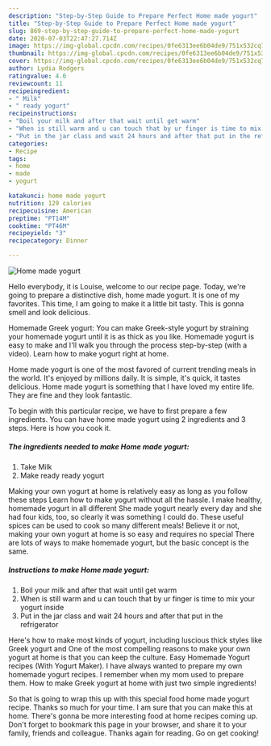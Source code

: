 ```yaml
---
description: "Step-by-Step Guide to Prepare Perfect Home made yogurt"
title: "Step-by-Step Guide to Prepare Perfect Home made yogurt"
slug: 869-step-by-step-guide-to-prepare-perfect-home-made-yogurt
date: 2020-07-03T22:47:27.714Z
image: https://img-global.cpcdn.com/recipes/0fe6313ee6b04de9/751x532cq70/home-made-yogurt-recipe-main-photo.jpg
thumbnail: https://img-global.cpcdn.com/recipes/0fe6313ee6b04de9/751x532cq70/home-made-yogurt-recipe-main-photo.jpg
cover: https://img-global.cpcdn.com/recipes/0fe6313ee6b04de9/751x532cq70/home-made-yogurt-recipe-main-photo.jpg
author: Lydia Rodgers
ratingvalue: 4.6
reviewcount: 11
recipeingredient:
- " Milk"
- " ready yogurt"
recipeinstructions:
- "Boil your milk and after that wait until get warm"
- "When is still warm and u can touch that by ur finger is time to mix your yogurt inside"
- "Put in the jar class and wait 24 hours and after that put in the refrigerator"
categories:
- Recipe
tags:
- home
- made
- yogurt

katakunci: home made yogurt 
nutrition: 129 calories
recipecuisine: American
preptime: "PT14M"
cooktime: "PT46M"
recipeyield: "3"
recipecategory: Dinner

---
```



![Home made yogurt](https://img-global.cpcdn.com/recipes/0fe6313ee6b04de9/751x532cq70/home-made-yogurt-recipe-main-photo.jpg)

Hello everybody, it is Louise, welcome to our recipe page. Today, we're going to prepare a distinctive dish, home made yogurt. It is one of my favorites. This time, I am going to make it a little bit tasty. This is gonna smell and look delicious.

Homemade Greek yogurt: You can make Greek-style yogurt by straining your homemade yogurt until it is as thick as you like. Homemade yogurt is easy to make and I&#39;ll walk you through the process step-by-step (with a video). Learn how to make yogurt right at home.

Home made yogurt is one of the most favored of current trending meals in the world. It's enjoyed by millions daily. It is simple, it's quick, it tastes delicious. Home made yogurt is something that I have loved my entire life. They are fine and they look fantastic.


To begin with this particular recipe, we have to first prepare a few ingredients. You can have home made yogurt using 2 ingredients and 3 steps. Here is how you cook it.

<!--inarticleads1-->

##### The ingredients needed to make Home made yogurt:

1. Take  Milk
1. Make ready  ready yogurt


Making your own yogurt at home is relatively easy as long as you follow these steps Learn how to make yogurt without all the hassle. I make healthy, homemade yogurt in all different She made yogurt nearly every day and she had four kids, too, so clearly it was something I could do. These useful spices can be used to cook so many different meals! Believe it or not, making your own yogurt at home is so easy and requires no special There are lots of ways to make homemade yogurt, but the basic concept is the same. 

<!--inarticleads2-->

##### Instructions to make Home made yogurt:

1. Boil your milk and after that wait until get warm
1. When is still warm and u can touch that by ur finger is time to mix your yogurt inside
1. Put in the jar class and wait 24 hours and after that put in the refrigerator


Here&#39;s how to make most kinds of yogurt, including luscious thick styles like Greek yogurt and One of the most compelling reasons to make your own yogurt at home is that you can keep the culture. Easy Homemade Yogurt recipes (With Yogurt Maker). I have always wanted to prepare my own homemade yogurt recipes. I remember when my mom used to prepare them. How to make Greek yogurt at home with just two simple ingredients! 

So that is going to wrap this up with this special food home made yogurt recipe. Thanks so much for your time. I am sure that you can make this at home. There's gonna be more interesting food at home recipes coming up. Don't forget to bookmark this page in your browser, and share it to your family, friends and colleague. Thanks again for reading. Go on get cooking!
